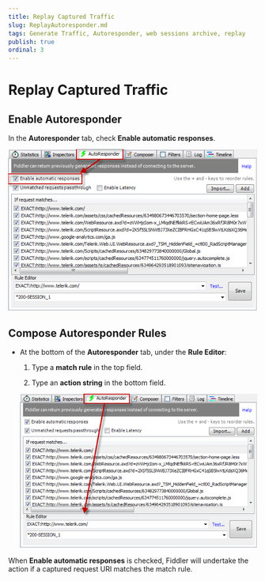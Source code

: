 ```yaml
---
title: Replay Captured Traffic
slug: ReplayAutoresponder.md
tags: Generate Traffic, Autoresponder, web sessions archive, replay
publish: true
ordinal: 3
---
```


Replay Captured Traffic
==================================

Enable Autoresponder
--------------------

In the **Autoresponder** tab, check **Enable automatic responses**.

 ![Enable Automatic Responses][1]


Compose Autoresponder Rules
---------------------------

+ At the bottom of the **Autoresponder** tab, under the **Rule Editor**:

	1. Type a **match rule** in the top field.

	2. Type an **action string** in the bottom field.

  ![Rule Editor][5]

When **Enable automatic responses** is checked, Fiddler will undertake the action if a captured request URI matches the match rule.

[1]: ../../images/ReplayAutoresponder/EnableAutomaticResponses.png
[2]: ../../images/ReplayAutoresponder/WebSessionsList.png
[5]: ../../images/ReplayAutoresponder/RuleEditor.png